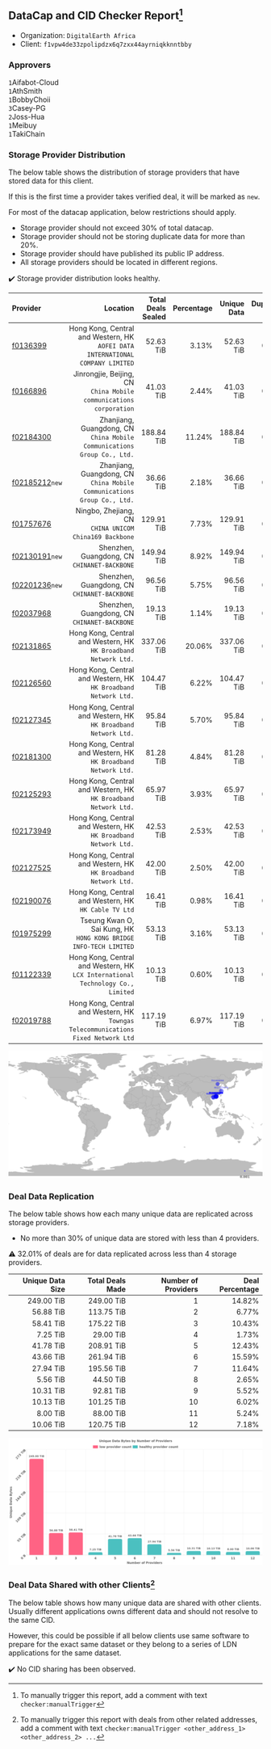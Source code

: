 ## DataCap and CID Checker Report[^1]
 - Organization: `DigitalEarth Africa`
 - Client: `f1vpw4de33zpolipdzx6q7zxx44ayrniqkknntbby`
### Approvers
`1`Aifabot-Cloud<br/>`1`AthSmith<br/>`1`BobbyChoii<br/>`3`Casey-PG<br/>`2`Joss-Hua<br/>`1`Meibuy<br/>`1`TakiChain

### Storage Provider Distribution
The below table shows the distribution of storage providers that have stored data for this client.

If this is the first time a provider takes verified deal, it will be marked as `new`.

For most of the datacap application, below restrictions should apply.
 - Storage provider should not exceed 30% of total datacap.
 - Storage provider should not be storing duplicate data for more than 20%.
 - Storage provider should have published its public IP address.
 - All storage providers should be located in different regions.

✔️ Storage provider distribution looks healthy.

| Provider                                                    |                                                                              Location | Total Deals Sealed | Percentage | Unique Data | Duplicate Deals |
| :---------------------------------------------------------- | ------------------------------------------------------------------------------------: | -----------------: | ---------: | ----------: | --------------: |
| [f0136399](https://filfox.info/en/address/f0136399)         |     Hong Kong, Central and Western, HK<br/>`AOFEI DATA INTERNATIONAL COMPANY LIMITED` |          52.63 TiB |      3.13% |   52.63 TiB |           0.00% |
| [f0166896](https://filfox.info/en/address/f0166896)         |                 Jinrongjie, Beijing, CN<br/>`China Mobile communications corporation` |          41.03 TiB |      2.44% |   41.03 TiB |           0.00% |
| [f02184300](https://filfox.info/en/address/f02184300)       |            Zhanjiang, Guangdong, CN<br/>`China Mobile Communications Group Co., Ltd.` |         188.84 TiB |     11.24% |  188.84 TiB |           0.00% |
| [f02185212](https://filfox.info/en/address/f02185212)`new`  |            Zhanjiang, Guangdong, CN<br/>`China Mobile Communications Group Co., Ltd.` |          36.66 TiB |      2.18% |   36.66 TiB |           0.00% |
| [f01757676](https://filfox.info/en/address/f01757676)       |                             Ningbo, Zhejiang, CN<br/>`CHINA UNICOM China169 Backbone` |         129.91 TiB |      7.73% |  129.91 TiB |           0.00% |
| [f02130191](https://filfox.info/en/address/f02130191)`new`  |                                       Shenzhen, Guangdong, CN<br/>`CHINANET-BACKBONE` |         149.94 TiB |      8.92% |  149.94 TiB |           0.00% |
| [f02201236](https://filfox.info/en/address/f02201236)`new`  |                                       Shenzhen, Guangdong, CN<br/>`CHINANET-BACKBONE` |          96.56 TiB |      5.75% |   96.56 TiB |           0.00% |
| [f02037968](https://filfox.info/en/address/f02037968)       |                                       Shenzhen, Guangdong, CN<br/>`CHINANET-BACKBONE` |          19.13 TiB |      1.14% |   19.13 TiB |           0.00% |
| [f02131865](https://filfox.info/en/address/f02131865)       |                    Hong Kong, Central and Western, HK<br/>`HK Broadband Network Ltd.` |         337.06 TiB |     20.06% |  337.06 TiB |           0.00% |
| [f02126560](https://filfox.info/en/address/f02126560)       |                    Hong Kong, Central and Western, HK<br/>`HK Broadband Network Ltd.` |         104.47 TiB |      6.22% |  104.47 TiB |           0.00% |
| [f02127345](https://filfox.info/en/address/f02127345)       |                    Hong Kong, Central and Western, HK<br/>`HK Broadband Network Ltd.` |          95.84 TiB |      5.70% |   95.84 TiB |           0.00% |
| [f02181300](https://filfox.info/en/address/f02181300)       |                    Hong Kong, Central and Western, HK<br/>`HK Broadband Network Ltd.` |          81.28 TiB |      4.84% |   81.28 TiB |           0.00% |
| [f02125293](https://filfox.info/en/address/f02125293)       |                    Hong Kong, Central and Western, HK<br/>`HK Broadband Network Ltd.` |          65.97 TiB |      3.93% |   65.97 TiB |           0.00% |
| [f02173949](https://filfox.info/en/address/f02173949)       |                    Hong Kong, Central and Western, HK<br/>`HK Broadband Network Ltd.` |          42.53 TiB |      2.53% |   42.53 TiB |           0.00% |
| [f02127525](https://filfox.info/en/address/f02127525)       |                    Hong Kong, Central and Western, HK<br/>`HK Broadband Network Ltd.` |          42.00 TiB |      2.50% |   42.00 TiB |           0.00% |
| [f02190076](https://filfox.info/en/address/f02190076)       |                              Hong Kong, Central and Western, HK<br/>`HK Cable TV Ltd` |          16.41 TiB |      0.98% |   16.41 TiB |           0.00% |
| [f01975299](https://filfox.info/en/address/f01975299)       |                  Tseung Kwan O, Sai Kung, HK<br/>`HONG KONG BRIDGE INFO-TECH LIMITED` |          53.13 TiB |      3.16% |   53.13 TiB |           0.00% |
| [f01122339](https://filfox.info/en/address/f01122339)       |    Hong Kong, Central and Western, HK<br/>`LCX International Technology Co., Limited` |          10.13 TiB |      0.60% |   10.13 TiB |           0.00% |
| [f02019788](https://filfox.info/en/address/f02019788)       | Hong Kong, Central and Western, HK<br/>`Towngas Telecommunications Fixed Network Ltd` |         117.19 TiB |      6.97% |  117.19 TiB |           0.00% |

<img src="https://raw.githubusercontent.com/data-preservation-programs/filplus-checker-assets/main/filecoin-project/filecoin-plus-large-datasets/issues/1935/1688650216637.png"/>

### Deal Data Replication
The below table shows how each many unique data are replicated across storage providers.

- No more than 30% of unique data are stored with less than 4 providers.

⚠️ 32.01% of deals are for data replicated across less than 4 storage providers.

| Unique Data Size | Total Deals Made | Number of Providers | Deal Percentage |
| ---------------: | ---------------: | ------------------: | --------------: |
|       249.00 TiB |       249.00 TiB |                   1 |          14.82% |
|        56.88 TiB |       113.75 TiB |                   2 |           6.77% |
|        58.41 TiB |       175.22 TiB |                   3 |          10.43% |
|         7.25 TiB |        29.00 TiB |                   4 |           1.73% |
|        41.78 TiB |       208.91 TiB |                   5 |          12.43% |
|        43.66 TiB |       261.94 TiB |                   6 |          15.59% |
|        27.94 TiB |       195.56 TiB |                   7 |          11.64% |
|         5.56 TiB |        44.50 TiB |                   8 |           2.65% |
|        10.31 TiB |        92.81 TiB |                   9 |           5.52% |
|        10.13 TiB |       101.25 TiB |                  10 |           6.02% |
|         8.00 TiB |        88.00 TiB |                  11 |           5.24% |
|        10.06 TiB |       120.75 TiB |                  12 |           7.18% |

<img src="https://raw.githubusercontent.com/data-preservation-programs/filplus-checker-assets/main/filecoin-project/filecoin-plus-large-datasets/issues/1935/1688650217489.png"/>

### Deal Data Shared with other Clients[^3]
The below table shows how many unique data are shared with other clients.
Usually different applications owns different data and should not resolve to the same CID.

However, this could be possible if all below clients use same software to prepare for the exact same dataset or they belong to a series of LDN applications for the same dataset.

✔️ No CID sharing has been observed.

[^1]: To manually trigger this report, add a comment with text `checker:manualTrigger`

[^2]: Deals from those addresses are combined into this report as they are specified with `checker:manualTrigger`

[^3]: To manually trigger this report with deals from other related addresses, add a comment with text `checker:manualTrigger <other_address_1> <other_address_2> ...`
